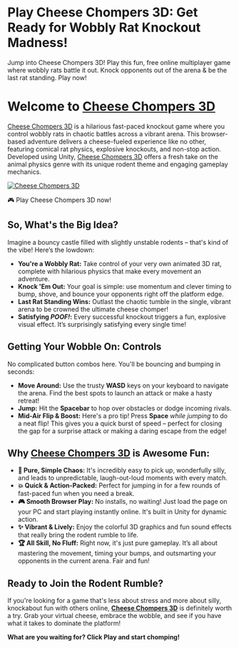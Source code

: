 
# Play Cheese Chompers 3D: Get Ready for Wobbly Rat Knockout Madness!

Jump into Cheese Chompers 3D! Play this fun, free online multiplayer game where wobbly rats battle it out. Knock opponents out of the arena & be the last rat standing. Play now!

# Welcome to [Cheese Chompers 3D](https://cheesechompers-3d.com)
[Cheese Chompers 3D](https://cheesechompers-3d.com) is a hilarious fast-paced knockout game where you control wobbly rats in chaotic battles across a vibrant arena. This browser-based adventure delivers a cheese-fueled experience like no other, featuring comical rat physics, explosive knockouts, and non-stop action. Developed using Unity, [Cheese Chompers 3D](https://cheesechompers-3d.com) offers a fresh take on the animal physics genre with its unique rodent theme and engaging gameplay mechanics.

[![Cheese Chompers 3D ](https://public-image.fafafa.ai/cm9vhsbui002lqvra6k9ylaf0/2025-04-24/images/1745507847370-izj529.png)](https://cheesechompers-3d.com)

🎮 Play Cheese Chompers 3D now!

## So, What's the Big Idea?

Imagine a bouncy castle filled with slightly unstable rodents – that's kind of the vibe! Here’s the lowdown:

*   **You're a Wobbly Rat:** Take control of your very own animated 3D rat, complete with hilarious physics that make every movement an adventure.
*   **Knock 'Em Out:** Your goal is simple: use momentum and clever timing to bump, shove, and bounce your opponents right off the platform edge.
*   **Last Rat Standing Wins:** Outlast the chaotic tumble in the single, vibrant arena to be crowned the ultimate cheese chomper!
*   **Satisfying *POOF!*:** Every successful knockout triggers a fun, explosive visual effect. It’s surprisingly satisfying every single time!

## Getting Your Wobble On: Controls

No complicated button combos here. You'll be bouncing and bumping in seconds:

*   **Move Around:** Use the trusty **WASD** keys on your keyboard to navigate the arena. Find the best spots to launch an attack or make a hasty retreat!
*   **Jump:** Hit the **Spacebar** to hop over obstacles or dodge incoming rivals.
*   **Mid-Air Flip & Boost:** Here's a pro tip! Press **Space** *while jumping* to do a neat flip! This gives you a quick burst of speed – perfect for closing the gap for a surprise attack or making a daring escape from the edge!

## Why [Cheese Chompers 3D](https://cheesechompers-3d.com) is Awesome Fun:

*   **🧀 Pure, Simple Chaos:** It's incredibly easy to pick up, wonderfully silly, and leads to unpredictable, laugh-out-loud moments with every match.
*   **💥 Quick & Action-Packed:** Perfect for jumping in for a few rounds of fast-paced fun when you need a break.
*   **🎮 Smooth Browser Play:** No installs, no waiting! Just load the page on your PC and start playing instantly online. It's built in Unity for dynamic action.
*   **✨ Vibrant & Lively:** Enjoy the colorful 3D graphics and fun sound effects that really bring the rodent rumble to life.
*   **🏆 All Skill, No Fluff:** Right now, it's just pure gameplay. It’s all about mastering the movement, timing your bumps, and outsmarting your opponents in the current arena. Fair and fun!

## Ready to Join the Rodent Rumble?

If you're looking for a game that's less about stress and more about silly, knockabout fun with others online, **[Cheese Chompers 3D](https://cheesechompers-3d.com)** is definitely worth a try. Grab your virtual cheese, embrace the wobble, and see if you have what it takes to dominate the platform!

**What are you waiting for? Click Play and start chomping!**
